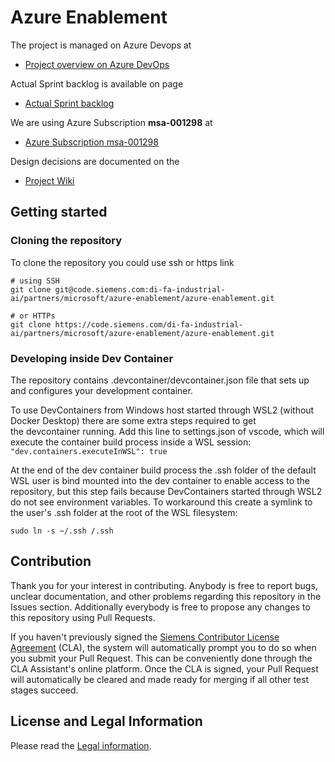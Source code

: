 # Azure Enablement

The project is managed on Azure Devops at
- [Project overview on Azure DevOps](https://dev.azure.com/siemens-microsoft-iai/Siemens-Microsoft-IAI/)

Actual Sprint backlog is available on page
- [Actual Sprint backlog](https://dev.azure.com/siemens-microsoft-iai/Siemens-Microsoft-IAI/_sprints/backlog/Siemens-Microsoft-IAI%20Team/Siemens-Microsoft-IAI/)

We are using Azure Subscription **msa-001298** at
- [Azure Subscription msa-001298](https://portal.azure.com/#@siemens.onmicrosoft.com/resource/subscriptions/6f90d3be-aca6-4312-b4bc-d1d8dd8e65e4/overview)

Design decisions are documented on the
- [Project Wiki](https://dev.azure.com/siemens-microsoft-iai/Siemens-Microsoft-IAI/_wiki/wikis/Siemens-Microsoft-IAI.wiki/1/Design-Decisions)

## Getting started

### Cloning the repository
To clone the repository you could use ssh or https link

```
# using SSH
git clone git@code.siemens.com:di-fa-industrial-ai/partners/microsoft/azure-enablement/azure-enablement.git

# or HTTPs
git clone https://code.siemens.com/di-fa-industrial-ai/partners/microsoft/azure-enablement/azure-enablement.git
```

### Developing inside Dev Container
The repository contains .devcontainer/devcontainer.json file that sets up and configures your development container.

To use DevContainers from Windows host started through WSL2 (without Docker Desktop) there are some extra steps required to get  
the devcontainer running. Add this line to settings.json of vscode, which will execute the container build process inside a WSL session:  
`"dev.containers.executeInWSL": true`

At the end of the dev container build process the .ssh folder of the default WSL user is bind mounted into the dev container
to enable access to the repository, but this step fails because DevContainers started through WSL2 do not see environment variables.
To workaround this create a symlink to the user's .ssh folder at the root of the WSL filesystem:
```
sudo ln -s ~/.ssh /.ssh
```
## Contribution

Thank you for your interest in contributing. Anybody is free to report bugs, unclear documentation, and other problems regarding this repository in the Issues section.
Additionally everybody is free to propose any changes to this repository using Pull Requests.

If you haven't previously signed the [Siemens Contributor License Agreement](https://cla-assistant.io/industrial-edge/) (CLA), the system will automatically prompt you to do so when you submit your Pull Request. This can be conveniently done through the CLA Assistant's online platform. Once the CLA is signed, your Pull Request will automatically be cleared and made ready for merging if all other test stages succeed.

## License and Legal Information

Please read the [Legal information](LICENSE.md).
